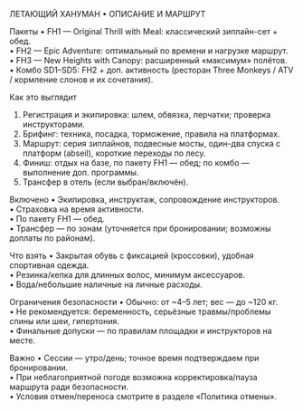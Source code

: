 
ЛЕТАЮЩИЙ ХАНУМАН • ОПИСАНИЕ И МАРШРУТ

Пакеты
• FH1 — Original Thrill with Meal: классический зиплайн-сет + обед.  
• FH2 — Epic Adventure: оптимальный по времени и нагрузке маршрут.  
• FH3 — New Heights with Canopy: расширенный «максимум» полётов.  
• Комбо SD1–SD5: FH2 + доп. активность (ресторан Three Monkeys / ATV / кормление слонов и их сочетания).

Как это выглядит
1) Регистрация и экипировка: шлем, обвязка, перчатки; проверка инструкторами.  
2) Брифинг: техника, посадка, торможение, правила на платформах.  
3) Маршрут: серия зиплайнов, подвесные мосты, один-два спуска с платформ (abseil), короткие переходы по лесу.  
4) Финиш: отдых на базе, по пакету FH1 — обед; по комбо — выполнение доп. программы.  
5) Трансфер в отель (если выбран/включён).

Включено
• Экипировка, инструктаж, сопровождение инструкторов.  
• Страховка на время активности.  
• По пакету FH1 — обед.  
• Трансфер — по зонам (уточняется при бронировании; возможны доплаты по районам).

Что взять
• Закрытая обувь с фиксацией (кроссовки), удобная спортивная одежда.  
• Резинка/кепка для длинных волос, минимум аксессуаров.  
• Вода/небольшие наличные на личные расходы.

Ограничения безопасности
• Обычно: от ~4–5 лет; вес — до ~120 кг.  
• Не рекомендуется: беременность, серьёзные травмы/проблемы спины или шеи, гипертония.  
• Финальные допуски — по правилам площадки и инструкторов на месте.

Важно
• Сессии — утро/день; точное время подтверждаем при бронировании.  
• При неблагоприятной погоде возможна корректировка/паузa маршрута ради безопасности.  
• Условия отмен/переноса смотрите в разделе «Политика отмены».
